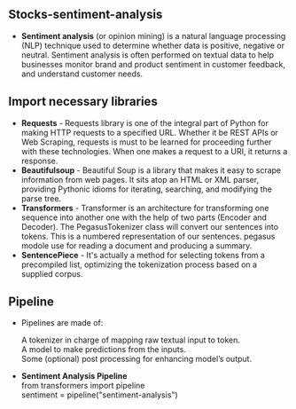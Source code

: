 ## Stocks-sentiment-analysis
- **Sentiment analysis** (or opinion mining) is a natural language processing (NLP) technique used to determine whether data is positive, negative or neutral. Sentiment analysis is often performed on textual data to help businesses monitor brand and product sentiment in customer feedback, and understand customer needs.

## Import necessary libraries
- **Requests** - Requests library is one of the integral part of Python for making HTTP requests to a specified URL. Whether it be REST APIs or Web Scraping, requests is must to be learned for proceeding further with these technologies. When one makes a request to a URI, it returns a response.
- **Beautifulsoup** - Beautiful Soup is a library that makes it easy to scrape information from web pages. It sits atop an HTML or XML parser, providing Pythonic idioms for iterating, searching, and modifying the parse tree.
- **Transformers** - Transformer is an architecture for transforming one sequence into another one with the help of two parts (Encoder and Decoder). The PegasusTokenizer class will convert our sentences into tokens. This is a numbered representation of our sentences. pegasus modole use for reading a document and producing a summary.
-  **SentencePiece** -  It's actually a method for selecting tokens from a precompiled list, optimizing the tokenization process based on a supplied corpus.

## Pipeline
- Pipelines are made of:

    A tokenizer in charge of mapping raw textual input to token. <br>
    A model to make predictions from the inputs. <br>
    Some (optional) post processing for enhancing model’s output.
- **Sentiment Analysis Pipeline** <br>
  from transformers import pipeline <br> 
  sentiment = pipeline("sentiment-analysis")
